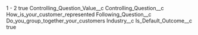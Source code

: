 <?xml version="1.0" encoding="UTF-8"?>
<CustomMetadata xmlns="http://soap.sforce.com/2006/04/metadata" xmlns:xsi="http://www.w3.org/2001/XMLSchema-instance" xmlns:xsd="http://www.w3.org/2001/XMLSchema">
    <label>1 - 2</label>
    <protected>true</protected>
    <values>
        <field>Controlling_Question_Value__c</field>
        <value xsi:nil="true"/>
    </values>
    <values>
        <field>Controlling_Question__c</field>
        <value xsi:type="xsd:string">How_is_your_customer_represented</value>
    </values>
    <values>
        <field>Following_Question__c</field>
        <value xsi:type="xsd:string">Do_you_group_together_your_customers</value>
    </values>
    <values>
        <field>Industry__c</field>
        <value xsi:nil="true"/>
    </values>
    <values>
        <field>Is_Default_Outcome__c</field>
        <value xsi:type="xsd:boolean">true</value>
    </values>
</CustomMetadata>
